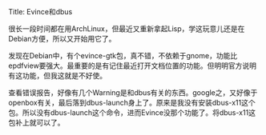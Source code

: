 Title: Evince和dbus

很长一段时间都在用ArchLinux，但最近又重新拿起Lisp，学这玩意儿还是在Debian方便，所以又开始用它了。

发现在Debian中，有个evince-gtk包，真不错，不依赖于gnome，功能比epdfview要强大。最重要的是有记住最近打开文档位置的功能。但明明官方说明有这功能，但我这就是不好使。

查看错误报告，好像有几个Warning是和dbus有关的东西。google之，又好像于openbox有关，最后落到dbus-launch身上了。原来是我没有安装dbus-x11这个包。所以没有dbus-launch这个命令，进而Evince没那个功能了。将dbus-x11这包补上就可以了。 
